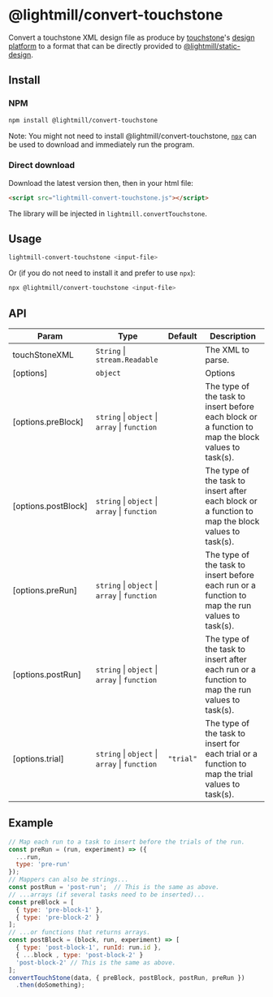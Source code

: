 # @lightmill/convert-touchstone

Convert a touchstone XML design file as produce by [touchstone](https://www.lri.fr/%7Eappert/website/touchstone/touchstone.html)'s [design platform](https://github.com/jdfekete/touchstone-platforms/tree/master/design-platform) to a format that can be directly provided to [@lightmill/static-design](../static-design).

## Install

### NPM

```sh
npm install @lightmill/convert-touchstone
```

Note: You might not need to install @lightmill/convert-touchstone, [`npx`](https://www.npmjs.com/package/npx) can be used to download and immediately run the program.

### Direct download

Download the latest version then, then in your html file:

```html
<script src="lightmill-convert-touchstone.js"></script>
```

The library will be injected in `lightmill.convertTouchstone`.

## Usage

```sh
lightmill-convert-touchstone <input-file>
```

Or (if you do not need to install it and prefer to use `npx`):

```sh
npx @lightmill/convert-touchstone <input-file>
```

## API

| Param               | Type                                                                                      | Default                        | Description                                                                                        |
| ------------------- | ----------------------------------------------------------------------------------------- | ------------------------------ | -------------------------------------------------------------------------------------------------- |
| touchStoneXML       | <code>String</code> \| <code>stream.Readable</code>                                       |                                | The XML to parse.                                                                                  |
| [options]           | <code>object</code>                                                                       |                                | Options                                                                                            |
| [options.preBlock]  | <code>string</code> \| <code>object</code> \| <code>array</code> \| <code>function</code> |                                | The type of the task to insert before each block or a function to map the block values to task(s). |
| [options.postBlock] | <code>string</code> \| <code>object</code> \| <code>array</code> \| <code>function</code> |                                | The type of the task to insert after each block or a function to map the block values to task(s).  |
| [options.preRun]    | <code>string</code> \| <code>object</code> \| <code>array</code> \| <code>function</code> |                                | The type of the task to insert before each run or a function to map the run values to task(s).     |
| [options.postRun]   | <code>string</code> \| <code>object</code> \| <code>array</code> \| <code>function</code> |                                | The type of the task to insert after each run or a function to map the run values to task(s).      |
| [options.trial]     | <code>string</code> \| <code>object</code> \| <code>array</code> \| <code>function</code> | <code>&quot;trial&quot;</code> | The type of the task to insert for each trial or a function to map the trial values to task(s).    |

## Example

```js
// Map each run to a task to insert before the trials of the run.
const preRun = (run, experiment) => ({
  ...run,
  type: 'pre-run'
});
// Mappers can also be strings...
const postRun = 'post-run';  // This is the same as above.
// ...arrays (if several tasks need to be inserted)...
const preBlock = [
  { type: 'pre-block-1' },
  { type: 'pre-block-2' }
];
// ...or functions that returns arrays.
const postBlock = (block, run, experiment) => [
  { type: 'post-block-1', runId: run.id },
  { ...block , type: 'post-block-2' }
  'post-block-2' // This is the same as above.
];
convertTouchStone(data, { preBlock, postBlock, postRun, preRun })
  .then(doSomething);
```
